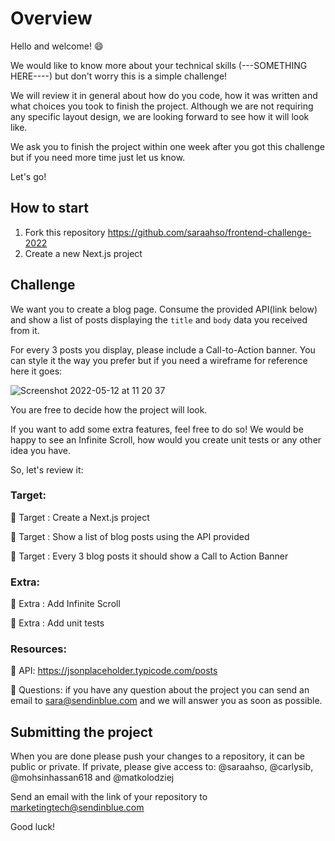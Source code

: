 # Overview
Hello and welcome! :smile:

We would like to know more about your technical skills (---SOMETHING HERE----) but don't worry this is a simple challenge!

We will review it in general about how do you code, how it was written and what choices you took to finish the project. Although we are not requiring any specific layout design, we are looking forward to see how it will look like.

We ask you to finish the project within one week after you got this challenge but if you need more time just let us know.

Let's go!

## How to start

1. Fork this repository https://github.com/saraahso/frontend-challenge-2022
2. Create a new Next.js project

## Challenge

We want you to create a blog page. Consume the provided API(link below) and show a list of posts displaying the `title` and `body` data you received from it.

For every 3 posts you display, please include a Call-to-Action banner. You can style it the way you prefer but if you need a wireframe for reference here it goes:

![Screenshot 2022-05-12 at 11 20 37](https://user-images.githubusercontent.com/17474653/168037510-285a9cf4-d4ca-4a1e-ac2e-83f808a628d8.jpg)

You are free to decide how the project will look.

If you want to add some extra features, feel free to do so! We would be happy to see an Infinite Scroll, how would you create unit tests or any other idea you have.

So, let's review it:

### Target:

:dart: Target : Create a Next.js project

:dart: Target : Show a list of blog posts using the API provided

:dart: Target : Every 3 blog posts it should show a Call to Action Banner

### Extra:

:star2: Extra : Add Infinite Scroll

:star2: Extra : Add unit tests

### Resources:

:page_with_curl: API: https://jsonplaceholder.typicode.com/posts

:page_with_curl: Questions: if you have any question about the project you can send an email to sara@sendinblue.com and we will answer you as soon as possible.

## Submitting the project

When you are done please push your changes to a repository, it can be public or private. If private, please give access to: @saraahso, @carlysib, @mohsinhassan618 and @matkolodziej

Send an email with the link of your repository to marketingtech@sendinblue.com

Good luck!
